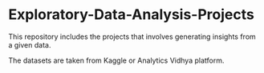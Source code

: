 # Exploratory-Data-Analysis-Projects


This repository includes the projects that involves generating insights from a given data.

The datasets are taken from Kaggle or Analytics Vidhya platform.

